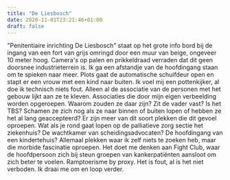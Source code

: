 ```yaml
---
title: "De Liesbosch"
date: 2020-11-01T23:21:46+01:00
draft: false
---
```


"Penitentiaire inrichting De Liesbosch" staat op het grote info bord bij de ingang van een fort van grijs omringd door een muur van beige, ongeveer 10 meter hoog. Camera's op palen en prikkeldraad verraden dat dit geen doorsnee industrieterrein is. Ik ga een afstandje van de hoofdingang staan om te spieken naar meer. Plots gaat de automatische schuifdeur open en stapt er een vrouw met een kind naar buiten. Ik voel mij een pottenkijker, al doe ik technisch niets fout. Alleen al de associatie van de personen met het gebouw lijkt aan ze te kleven. Associaties die door mijn eigen verbeelding worden opgeroepen. Waarom zouden ze daar zijn? Zit de vader vast? Is het TBS? Schamen ze zich nog als ze naar binnen of buiten lopen of hebben ze het al lang geaccepteerd? Er zijn meer van dit soort plekken die dit gevoel oproepen. Wat als je rond gaat lopen op de  palliatieve zorg sectie het ziekenhuis? De wachtkamer van scheidingsadvocaten? De hoofdingang van een kindertehuis? Allemaal plekken waar ik zelf niets te zoeken heb, maar die morbide fascinatie oproepen. Het doet me denken aan Fight Club, waar de hoofdpersoon zich bij steun groepen van kankerpatiënten aansloot om zich beter te voelen. Ramptoerisme by proxy. Het is fout, al is het niet verboden. Ik draai me om en loop verder.
